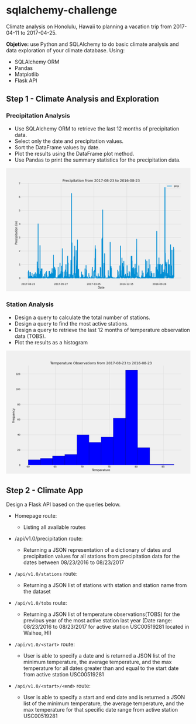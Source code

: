 # sqlalchemy-challenge
Climate analysis on Honolulu, Hawaii to planning a vacation trip from 2017-04-11 to 2017-04-25.

**Objetive:** use Python and SQLAlchemy to do basic climate analysis and data exploration of your climate database. Using:
  - SQLAlchemy ORM
  - Pandas
  - Matplotlib
  - Flask API

## Step 1 - Climate Analysis and Exploration

### Precipitation Analysis

  - Use SQLAlchemy ORM to retrieve the last 12 months of precipitation data.
  - Select only the date and precipitation values.
  - Sort the DataFrame values by date.
  - Plot the results using the DataFrame plot method.
  - Use Pandas to print the summary statistics for the precipitation data.

![Precipitation](Images/precipitation.png)

### Station Analysis

  - Design a query to calculate the total number of stations.
  - Design a query to find the most active stations.
  - Design a query to retrieve the last 12 months of temperature observation data (TOBS).
  - Plot the results as a histogram

![Histogram](Images/Temp_Histograms.png)

## Step 2 - Climate App
Design a Flask API based on the queries below.

  - Homepage route:
	  - Listing all available routes

  - /api/v1.0/precipitation route:
	  - Returning a JSON representation of a dictionary of dates and precipitation values for all stations from precipitation data for the dates between 08/23/2016 to 08/23/2017

- `/api/v1.0/stations` route:
	- Returning a JSON list of stations with station and station name from the dataset

- `/api/v1.0/tobs` route:
	- Returning a JSON list of temperature observations(TOBS) for the previous year of the most active station last year
	(Date range: 08/23/2016 to 08/23/2017 for active station USC00519281 located in Waihee, HI)
	
- `/api/v1.0/<start>` route:
	- User is able to specify a date and is returned a JSON list of the minimum temperature, the average temperature, and the max temperature for all dates greater than and equal to the start date from active station USC00519281

- `/api/v1.0/<start>/<end>` route:
	- User is able to specify a start and end date and is returned a JSON list of the minimum temperature, the average temperature, and the max temperature for that specific date range from active station USC00519281
